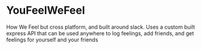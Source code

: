 # YouFeelWeFeel
How We Feel but cross platform, and built around slack. Uses a custom built express API that can be used anywhere to log feelings, add friends, and get feelings for yourself and your friends 